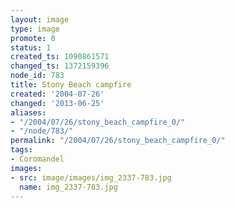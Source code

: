 ```yaml
---
layout: image
type: image
promote: 0
status: 1
created_ts: 1090861571
changed_ts: 1372159396
node_id: 783
title: Stony Beach campfire
created: '2004-07-26'
changed: '2013-06-25'
aliases:
- "/2004/07/26/stony_beach_campfire_0/"
- "/node/783/"
permalink: "/2004/07/26/stony_beach_campfire_0/"
tags:
- Coromandel
images:
- src: image/images/img_2337-783.jpg
  name: img_2337-783.jpg
---
```


